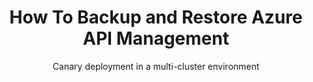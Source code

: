 ---
layout: post
title: How To Backup and Restore Azure API Management
subtitle: Canary deployment in a multi-cluster environment
tags: [Azure, Azure API Management, Canary Deployment]
comment: false
---